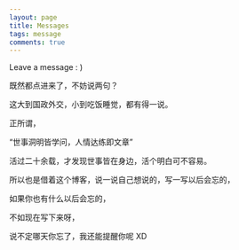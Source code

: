 ```yaml
---
layout: page
title: Messages
tags: message
comments: true
---
```


Leave a message : )

既然都点进来了，不妨说两句？

这大到国政外交，小到吃饭睡觉，都有得一说。

正所谓，

“世事洞明皆学问，人情达练即文章”

活过二十余载，才发现世事皆在身边，活个明白可不容易。

所以也是借着这个博客，说一说自己想说的，写一写以后会忘的，

如果你也有什么以后会忘的，

不如现在写下来呀，

说不定哪天你忘了，我还能提醒你呢 XD